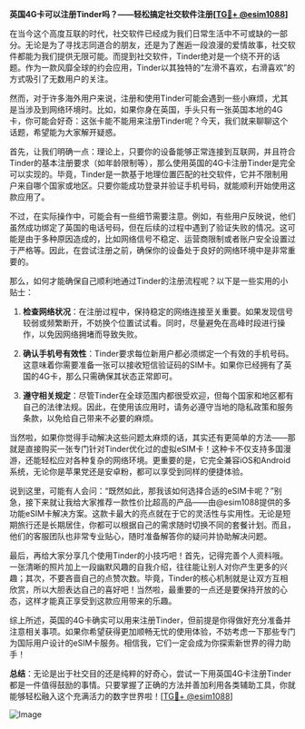 **英国4G卡可以注册Tinder吗？——轻松搞定社交软件注册[[TG💪+ @esim1088](https://t.me/s/esim1088)]**

在当今这个高度互联的时代，社交软件已经成为我们日常生活中不可或缺的一部分。无论是为了寻找志同道合的朋友，还是为了邂逅一段浪漫的爱情故事，社交软件都能为我们提供无限可能。而提到社交软件，Tinder绝对是一个绕不开的话题。作为一款风靡全球的约会应用，Tinder以其独特的“左滑不喜欢，右滑喜欢”的方式吸引了无数用户的关注。

然而，对于许多海外用户来说，注册和使用Tinder可能会遇到一些小麻烦，尤其是当涉及到网络环境时。比如，如果你身在英国，手头只有一张英国本地的4G卡，你可能会好奇：这张卡能不能用来注册Tinder呢？今天，我们就来聊聊这个话题，希望能为大家解开疑惑。

首先，让我们明确一点：理论上，只要你的设备能够正常连接到互联网，并且符合Tinder的基本注册要求（如年龄限制等），那么使用英国的4G卡注册Tinder是完全可以实现的。毕竟，Tinder是一款基于地理位置匹配的社交软件，它并不限制用户来自哪个国家或地区。只要你能成功登录并验证手机号码，就能顺利开始使用这款应用了。

不过，在实际操作中，可能会有一些细节需要注意。例如，有些用户反映说，他们虽然成功绑定了英国的电话号码，但在后续的过程中遇到了验证失败的情况。这可能是由于多种原因造成的，比如网络信号不稳定、运营商限制或者账户安全设置过于严格等。因此，在尝试注册之前，确保你的设备处于良好的网络环境中是非常重要的。

那么，如何才能确保自己顺利地通过Tinder的注册流程呢？以下是一些实用的小贴士：

1. **检查网络状况**：在注册过程中，保持稳定的网络连接至关重要。如果发现信号较弱或频繁断开，不妨换个位置试试看。同时，尽量避免在高峰时段进行操作，以免因网络拥堵而导致失败。

2. **确认手机号有效性**：Tinder要求每位新用户都必须绑定一个有效的手机号码。这意味着你需要准备一张可以接收短信验证码的SIM卡。如果你已经拥有了英国的4G卡，那么只需确保其状态正常即可。

3. **遵守相关规定**：尽管Tinder在全球范围内都很受欢迎，但每个国家和地区都有自己的法律法规。因此，在使用该应用时，请务必遵守当地的隐私政策和服务条款，以免给自己带来不必要的麻烦。

当然啦，如果你觉得手动解决这些问题太麻烦的话，其实还有更简单的方法——那就是直接购买一张专门针对Tinder优化过的虚拟eSIM卡！这种卡不仅支持多国漫游，还能轻松应对各种复杂的网络环境。更重要的是，它完全兼容iOS和Android系统，无论你是苹果党还是安卓粉，都可以享受到同样的便捷体验。

说到这里，可能有人会问：“既然如此，那我该如何选择合适的eSIM卡呢？”别急，接下来就让我给大家推荐一款性价比超高的产品——由@esim1088提供的多功能eSIM卡解决方案。这款卡最大的亮点就在于它的灵活性与实用性。无论是短期旅行还是长期居住，你都可以根据自己的需求随时切换不同的套餐计划。而且，他们的客服团队也非常专业贴心，随时准备解答你的疑问并协助解决问题。

最后，再给大家分享几个使用Tinder的小技巧吧！首先，记得完善个人资料哦。一张清晰的照片加上一段幽默风趣的自我介绍，往往能让别人对你产生更多的兴趣；其次，不要吝啬自己的点赞次数。毕竟，Tinder的核心机制就是让双方互相欣赏，所以大胆表达自己的喜好吧！当然啦，最重要的一点还是要保持开放的心态，这样才能真正享受到这款应用带来的乐趣。

综上所述，英国的4G卡确实可以用来注册Tinder，但前提是你得做好充分准备并注意相关事项。如果你希望获得更加顺畅无忧的使用体验，不妨考虑一下那些专门为国际用户设计的eSIM卡服务。相信我，它们一定会成为你探索新世界的得力助手！

**总结**：无论是出于社交目的还是纯粹的好奇心，尝试一下用英国4G卡注册Tinder都是一件值得鼓励的事情。只要掌握了正确的方法并善加利用各类辅助工具，你就能够轻松融入这个充满活力的数字世界啦！[[TG💪+ @esim1088](https://t.me/s/esim1088)]  

![Image](https://i.postimg.cc/4NQfJmqS/Snipaste-2025-05-13-00-14-12.png)